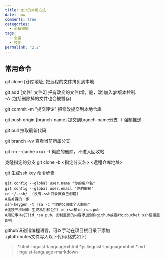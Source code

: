 ```yaml
---
title: git的常用方法
date: now
comments: true
categories:
  - 必备技能
tags:
  - 必备
  - 技能
permalink: "2.2"
---
```


## 常用命令

git clone [仓库地址] 把远程的文件拷贝到本地.  

git add [文件1 文件2] 把有改变的文件(增，删，改)加入git版本控制.  
-A (包括删除掉的文件也会被暂存)  

git commit -m "提交评论"  把修改提交到本地仓库  

git push origin [branch-name] 提交到branch-name分支
-f 强制推送  

git pull 拉取最新代码  

git branch -vv 查看当前所属分支

git rm --cache xxxx
-f 彻底的删除，不进入回收站

克隆指定的分支
git clone -b <指定分支名> <远程仓库地址>

git 生成ssh key 命令步骤

```shell
git config --global user.name "你的用户名"
git config --global user.email "你的邮箱"
cd ~/.ssh/  (没有.ssh目录就自己创建)
#最关键的一步
ssh-keygen -t rsa -C "你的公司或个人邮箱"
#连按三次回车 生成私钥和公钥 id_rsa和id_rsa.pub
#用记事本打开id_rsa.pub，复制里面的内容添加到你github或者#bitbucket ssh设置里即可
```

github识别错编程语言，可以手动在项目根目录下添加  
.gitattributes文件写入以下代码(格式如下)  

>\*.html linguist-language=html
\*.js linguist-language=html
\*.md linguist-language=markdown
